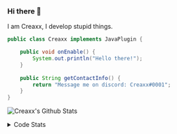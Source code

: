 ### Hi there 👋

I am Creaxx, I develop stupid things. 

```java
public class Creaxx implements JavaPlugin {

    public void onEnable() {
        System.out.println("Hello there!");
    }
    
    public String getContactInfo() {
        return "Message me on discord: Creaxx#0001";
    }
}
```

![Creaxx's Github Stats](https://github-readme-stats.vercel.app/api?username=CreaxxOG&show_icons=true&theme=dark&count_private=true)

<details>
  <summary>Code Stats</summary>

<!--START_SECTION:waka-->
![Code Time](http://img.shields.io/badge/Code%20Time-1%2C231%20hrs%2021%20mins-blue)

![Lines of code](https://img.shields.io/badge/From%20Hello%20World%20I%27ve%20Written-494.2%20thousand%20lines%20of%20code-blue)

**🐱 My GitHub Data** 

> 📦 66.3 kB Used in GitHub's Storage 
 > 
> 🏆 1,406 Contributions in the Year 2023
 > 
> 🚫 Not Opted to Hire
 > 
> 📜 4 Public Repositories 
 > 
> 🔑 2 Private Repositories 
 > 
**I'm a Night 🦉** 

```text
🌞 Morning                279 commits         ██░░░░░░░░░░░░░░░░░░░░░░░   07.40 % 
🌆 Daytime                1588 commits        ███████████░░░░░░░░░░░░░░   42.13 % 
🌃 Evening                1844 commits        ████████████░░░░░░░░░░░░░   48.93 % 
🌙 Night                  58 commits          ░░░░░░░░░░░░░░░░░░░░░░░░░   01.54 % 
```
📅 **I'm Most Productive on Saturday** 

```text
Monday                   451 commits         ███░░░░░░░░░░░░░░░░░░░░░░   11.97 % 
Tuesday                  526 commits         ███░░░░░░░░░░░░░░░░░░░░░░   13.96 % 
Wednesday                543 commits         ████░░░░░░░░░░░░░░░░░░░░░   14.41 % 
Thursday                 613 commits         ████░░░░░░░░░░░░░░░░░░░░░   16.26 % 
Friday                   355 commits         ██░░░░░░░░░░░░░░░░░░░░░░░   09.42 % 
Saturday                 700 commits         █████░░░░░░░░░░░░░░░░░░░░   18.57 % 
Sunday                   581 commits         ████░░░░░░░░░░░░░░░░░░░░░   15.42 % 
```


📊 **This Week I Spent My Time On** 

```text
💬 Programming Languages: 
Java                     5 hrs 59 mins       ███████████████████████░░   92.47 % 
XML                      17 mins             █░░░░░░░░░░░░░░░░░░░░░░░░   04.45 % 
Kotlin                   6 mins              ░░░░░░░░░░░░░░░░░░░░░░░░░   01.62 % 
YAML                     5 mins              ░░░░░░░░░░░░░░░░░░░░░░░░░   01.32 % 
GitIgnore file           0 secs              ░░░░░░░░░░░░░░░░░░░░░░░░░   00.14 % 

🔥 Editors: 
IntelliJ                 6 hrs 29 mins       █████████████████████████   100.00 % 
```

**I Mostly Code in Java** 

```text
Java                     54 repos            ████████████████████░░░░░   80.60 % 
Kotlin                   8 repos             ███░░░░░░░░░░░░░░░░░░░░░░   11.94 % 
CSS                      2 repos             █░░░░░░░░░░░░░░░░░░░░░░░░   02.99 % 
TypeScript               2 repos             █░░░░░░░░░░░░░░░░░░░░░░░░   02.99 % 
EJS                      1 repo              ░░░░░░░░░░░░░░░░░░░░░░░░░   01.49 % 
```




 Last Updated on 07/05/2023 01:39:44 UTC
<!--END_SECTION:waka-->
</details>
